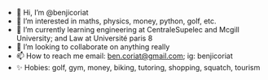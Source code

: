 - 👋 Hi, I’m @benjicoriat
- 👀 I’m interested in maths, physics, money, python, golf, etc.
- 🌱 I’m currently learning engineering at CentraleSupelec and Mcgill University; and Law at Université paris 8
- 💞️ I’m looking to collaborate on anything really
- 📫 How to reach me email: ben.coriat@gmail.com; ig: benjicoriat
- ✨ Hobies: golf, gym, money, biking, tutoring, shopping, squatch, tourism

<!---
benjicoriat/benjicoriat is a ✨ special ✨ repository because its `README.md` (this file) appears on your GitHub profile.
You can click the Preview link to take a look at your changes.
--->
